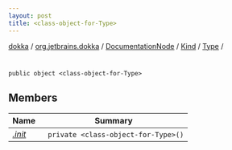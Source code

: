```yaml
---
layout: post
title: <class-object-for-Type>
---
```

[dokka](../../../../../index.md) / [org.jetbrains.dokka](../../../../index.md) / [DocumentationNode](../../../index.md) / [Kind](../../index.md) / [Type](../index.md) / [<class-object-for-Type>](index.md)

# <class-object-for-Type>

```
public object <class-object-for-Type>
```
## Members
| Name | Summary |
|------|---------|
|[*.init*](_init_.md)|&nbsp;&nbsp;`private <class-object-for-Type>()`<br>|

